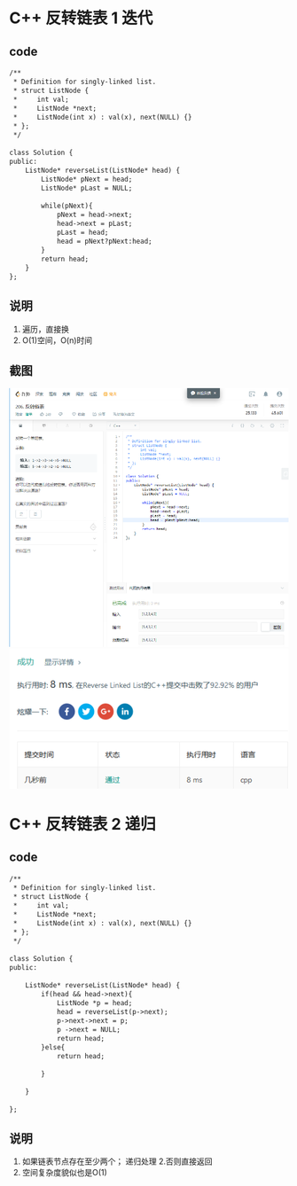 # C++ 反转链表 1 迭代
## code
```
/**
 * Definition for singly-linked list.
 * struct ListNode {
 *     int val;
 *     ListNode *next;
 *     ListNode(int x) : val(x), next(NULL) {}
 * };
 */

class Solution {
public:
    ListNode* reverseList(ListNode* head) {
        ListNode* pNext = head;
        ListNode* pLast = NULL;
        
        while(pNext){
            pNext = head->next;
            head->next = pLast;
            pLast = head;
            head = pNext?pNext:head;
        }
        return head;
    }
};
```
## 说明
1. 遍历，直接换
2. O(1)空间，O(n)时间

## 截图

![img](20181218113055-HJ-way1.png)
![img](20181218120228-HJ-way1.png)

# C++ 反转链表 2 递归
## code
```
/**
 * Definition for singly-linked list.
 * struct ListNode {
 *     int val;
 *     ListNode *next;
 *     ListNode(int x) : val(x), next(NULL) {}
 * };
 */

class Solution {
public:

    ListNode* reverseList(ListNode* head) {
        if(head && head->next){
            ListNode *p = head;
            head = reverseList(p->next);
            p->next->next = p;
            p ->next = NULL;
            return head;
        }else{
            return head;
            
        }
       
    }
    
};
```
## 说明
1. 如果链表节点存在至少两个；
递归处理
2.否则直接返回
3. 空间复杂度貌似也是O(1)
